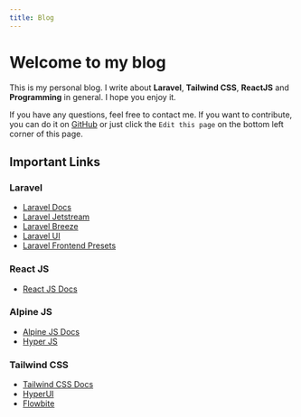 ```yaml
---
title: Blog
---
```


# Welcome to my blog

<!-- Welcome page my blog -->
This is my personal blog. I write about **Laravel**, **Tailwind CSS**, **ReactJS** and **Programming** in general. I hope you enjoy it.

If you have any questions, feel free to contact me. If you want to contribute, you can do it on [GitHub](https://github.com/arifbudimanarrosyid/vitepress) or just click the `Edit this page` on the bottom left corner of this page.

## Important Links
### Laravel
- [Laravel Docs](https://laravel.com/docs)
- [Laravel Jetstream](https://jetstream.laravel.com/2.x/introduction.html)
- [Laravel Breeze](https://laravel.com/docs/8.x/starter-kits#laravel-breeze)
- [Laravel UI](https://github.com/laravel/ui)
- [Laravel Frontend Presets](https://github.com/laravel-frontend-presets)
### React JS
- [React JS Docs](https://reactjs.org/docs/getting-started.html)
### Alpine JS
- [Alpine JS Docs](https://alpinejs.dev/start-here)
- [Hyper JS](https://js.hyperui.dev/)
### Tailwind CSS
- [Tailwind CSS Docs](https://tailwindcss.com/docs)
- [HyperUI](https://www.hyperui.dev/)
- [Flowbite](https://flowbite.com/docs/getting-started/quickstart/)
